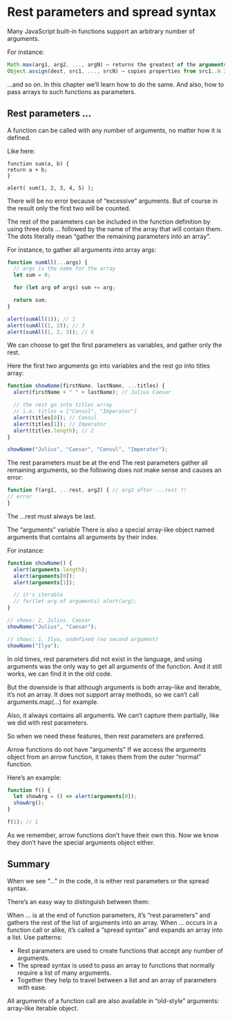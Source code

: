 # Rest parameters and spread syntax

Many JavaScript built-in functions support an arbitrary number of arguments.

For instance:

```js
Math.max(arg1, arg2, ..., argN) – returns the greatest of the arguments.
Object.assign(dest, src1, ..., srcN) – copies properties from src1..N into dest.
```

…and so on.
In this chapter we’ll learn how to do the same. And also, how to pass arrays to such functions as parameters.

## Rest parameters ...

A function can be called with any number of arguments, no matter how it is defined.

Like here:

```
function sum(a, b) {
return a + b;
}

alert( sum(1, 2, 3, 4, 5) );
```

There will be no error because of “excessive” arguments. But of course in the result only the first two will be counted.

The rest of the parameters can be included in the function definition by using three dots ... followed by the name of the array that will contain them. The dots literally mean “gather the remaining parameters into an array”.

For instance, to gather all arguments into array args:

```js
function sumAll(...args) {
  // args is the name for the array
  let sum = 0;

  for (let arg of args) sum += arg;

  return sum;
}

alert(sumAll(1)); // 1
alert(sumAll(1, 2)); // 3
alert(sumAll(1, 2, 3)); // 6
```

We can choose to get the first parameters as variables, and gather only the rest.

Here the first two arguments go into variables and the rest go into titles array:

```js
function showName(firstName, lastName, ...titles) {
  alert(firstName + " " + lastName); // Julius Caesar

  // the rest go into titles array
  // i.e. titles = ["Consul", "Imperator"]
  alert(titles[0]); // Consul
  alert(titles[1]); // Imperator
  alert(titles.length); // 2
}

showName("Julius", "Caesar", "Consul", "Imperator");
```

The rest parameters must be at the end
The rest parameters gather all remaining arguments, so the following does not make sense and causes an error:

```js
function f(arg1, ...rest, arg2) { // arg2 after ...rest ?!
// error
}
```

The ...rest must always be last.

The “arguments” variable
There is also a special array-like object named arguments that contains all arguments by their index.

For instance:

```js
function showName() {
  alert(arguments.length);
  alert(arguments[0]);
  alert(arguments[1]);

  // it's iterable
  // for(let arg of arguments) alert(arg);
}

// shows: 2, Julius, Caesar
showName("Julius", "Caesar");

// shows: 1, Ilya, undefined (no second argument)
showName("Ilya");
```

In old times, rest parameters did not exist in the language, and using arguments was the only way to get all arguments of the function. And it still works, we can find it in the old code.

But the downside is that although arguments is both array-like and iterable, it’s not an array. It does not support array methods, so we can’t call arguments.map(...) for example.

Also, it always contains all arguments. We can’t capture them partially, like we did with rest parameters.

So when we need these features, then rest parameters are preferred.

Arrow functions do not have "arguments"
If we access the arguments object from an arrow function, it takes them from the outer “normal” function.

Here’s an example:

```js
function f() {
  let showArg = () => alert(arguments[0]);
  showArg();
}

f(1); // 1
```

As we remember, arrow functions don’t have their own this. Now we know they don’t have the special arguments object either.

## Summary

When we see "..." in the code, it is either rest parameters or the spread syntax.

There’s an easy way to distinguish between them:

When ... is at the end of function parameters, it’s “rest parameters” and gathers the rest of the list of arguments into an array.
When ... occurs in a function call or alike, it’s called a “spread syntax” and expands an array into a list.
Use patterns:

- Rest parameters are used to create functions that accept any number of arguments.
- The spread syntax is used to pass an array to functions that normally require a list of many arguments.
- Together they help to travel between a list and an array of parameters with ease.

All arguments of a function call are also available in “old-style” arguments: array-like iterable object.
